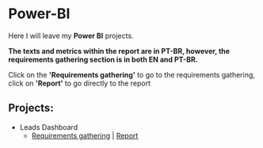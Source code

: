 # Power-BI
Here I will leave my **Power BI** projects.

**The texts and metrics within the report are in PT-BR, however, the requirements gathering section is in both EN and PT-BR.**

Click on the **'Requirements gathering'** to go to the requirements gathering, click on **'Report'** to go directly to the report

## Projects:
- Leads Dashboard
   - [Requirements gathering](https://github.com/BrunoFelipeCB/Power-BI/tree/main/Leads%20Dashboard) | [Report](https://app.powerbi.com/view?r=eyJrIjoiZDBlYzFmYTQtYThhNi00YzkxLWJjNDMtZmM3M2Q3OWRlZDIwIiwidCI6ImZhN2FiZjMwLTExNzgtNDAyYy1hNDdhLTlmNzA3YWJmMDFhYSJ9 )
